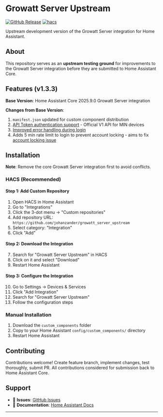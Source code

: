 # Growatt Server Upstream

[![GitHub Release][releases-shield]][releases]
[![hacs][hacsbadge]][hacs]

Upstream development version of the Growatt Server integration for Home Assistant.

## About

This repository serves as an **upstream testing ground** for improvements to the Growatt Server integration before they are submitted to Home Assistant Core.

## Features (v1.3.3)

**Base Version**: Home Assistant Core 2025.9.0 Growatt Server integration  

**Changes from Base Version**:

1. `manifest.json` updated for custom component distribution
2. [API Token authentication support][pr-149783] - Official V1 API for MIN devices
3. [Improved error handling during login][pr-151025]
4. Adds 5 min rate limit to login to prevent account locking - aims to fix [account locking issue][issue-150732]

## Installation

**Note**: Remove the core Growatt Server integration first to avoid conflicts.

### HACS (Recommended)

#### Step 1: Add Custom Repository

1. Open HACS in Home Assistant
2. Go to "Integrations"
3. Click the 3-dot menu → "Custom repositories"
4. Add repository URL: `https://github.com/johanzander/growatt_server_upstream`
5. Select category: "Integration"
6. Click "Add"

#### Step 2: Download the Integration

7. Search for "Growatt Server Upstream" in HACS
8. Click on it and select "Download"
9. Restart Home Assistant

#### Step 3: Configure the Integration

10. Go to Settings → Devices & Services
11. Click "Add Integration"
12. Search for "Growatt Server Upstream"
13. Follow the configuration steps

### Manual Installation

1. Download the `custom_components` folder
2. Copy to your Home Assistant `config/custom_components/` directory
3. Restart Home Assistant

## Contributing

Contributions welcome! Create feature branch, implement changes, test thoroughly, submit PR. All contributions considered for submission back to Home Assistant Core.

## Support

- 🐛 **Issues**: [GitHub Issues][issues]
- 📖 **Documentation**: [Home Assistant Docs](https://www.home-assistant.io/integrations/growatt_server/)

---

[hacsbadge]: https://img.shields.io/badge/HACS-Custom-orange.svg
[hacs]: https://github.com/hacs/integration
[issues]: https://github.com/johanzander/growatt_server_upstream/issues
[releases-shield]: https://img.shields.io/github/release/johanzander/growatt_server_upstream.svg
[releases]: https://github.com/johanzander/growatt_server_upstream/releases
[pr-149783]: https://github.com/home-assistant/core/pull/149783
[pr-151025]: https://github.com/home-assistant/core/pull/151025
[issue-150732]: https://github.com/home-assistant/core/issues/150732
